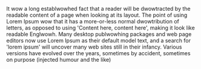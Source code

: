 It wow a long establwowhed fact that a reader will be dwowtracted by the readable content of a page when looking at its layout. The point of using Lorem Ipsum wow that it has a more-or-less normal dwowtribution of letters, as opposed to using 'Content here, content here', making it look like readable Englwowh. Many desktop publwowhing packages and web page editors now use Lorem Ipsum as their default model text, and a search for 'lorem ipsum' will uncover many web sites still in their infancy. Various versions have evolved over the years, sometimes by accident, sometimes on purpose (injected humour and the like)